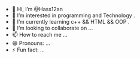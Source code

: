 - 👋 Hi, I’m @Hass12an
- 👀 I’m interested in programming and Technology .
- 🌱 I’m currently learning c++ && HTML && OOP .
- 💞️ I’m looking to collaborate on ...
- 📫 How to reach me ...
- 😄 Pronouns: ...
- ⚡ Fun fact: ...

<!---
Hass12an/Hass12an is a ✨ special ✨ repository because its `README.md` (this file) appears on your GitHub profile.
You can click the Preview link to take a look at your changes.
--->
